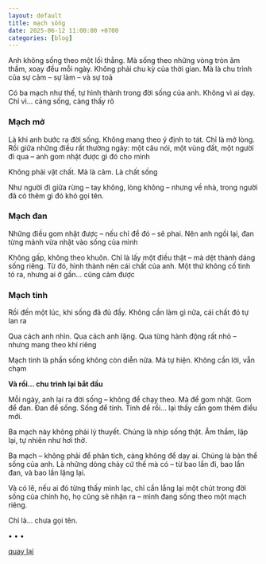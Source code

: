 ```yaml
---
layout: default
title: mạch sống
date: 2025-06-12 11:00:00 +0700
categories: [blog]
---
```


Anh không sống theo một lối thẳng. Mà sống theo những vòng tròn âm thầm, xoay đều mỗi ngày. Không phải chu kỳ của thời gian. Mà là chu trình của sự cảm – sự làm – và sự toả

Có ba mạch như thế, tự hình thành trong đời sống của anh. Không vì ai dạy. Chỉ vì… càng sống, càng thấy rõ

### Mạch mở

Là khi anh bước ra đời sống. Không mang theo ý định to tát. Chỉ là mở lòng. Rồi giữa những điều rất thường ngày: một câu nói, một vùng đất, một người đi qua – anh gom nhặt được gì đó cho mình

Không phải vật chất. Mà là cảm. Là chất sống

Như người đi giữa rừng – tay không, lòng không – nhưng về nhà, trong người đã có thêm gì đó khó gọi tên.

### Mạch đan

Những điều gom nhặt được – nếu chỉ để đó – sẽ phai. Nên anh ngồi lại, đan từng mảnh vừa nhặt vào sống của mình

Không gấp, không theo khuôn. Chỉ là lấy một điều thật – mà dệt thành dáng sống riêng. Từ đó, hình thành nên cái chất của anh. Một thứ không cố tình tỏ ra, nhưng ai ở gần… cũng cảm được

### Mạch tinh

Rồi đến một lúc, khi sống đã đủ đầy. Không cần làm gì nữa, cái chất đó tự lan ra

Qua cách anh nhìn. Qua cách anh lặng. Qua từng hành động rất nhỏ – nhưng mang theo khí riêng

Mạch tinh là phần sống không còn diễn nữa. Mà tự hiện. Không cần lời, vẫn chạm

**Và rồi… chu trình lại bắt đầu**

Mỗi ngày, anh lại ra đời sống – không để chạy theo. Mà để gom nhặt. Gom để đan. Đan để sống. Sống để tinh. Tinh để rồi… lại thấy cần gom thêm điều mới.

Ba mạch này không phải lý thuyết. Chúng là nhịp sống thật. Âm thầm, lặp lại, tự nhiên như hơi thở.

Ba mạch – không phải để phân tích, càng không để dạy ai. Chúng là bản thể sống của anh. Là những dòng chảy cứ thế mà có – từ bao lần đi, bao lần đan, và bao lần lặng lại.

Và có lẽ, nếu ai đó từng thấy mình lạc, chỉ cần lắng lại một chút trong đời sống của chính họ, họ cũng sẽ nhận ra – mình đang sống theo một mạch riêng.

Chỉ là… chưa gọi tên.

• • •

[quay lại](/)
